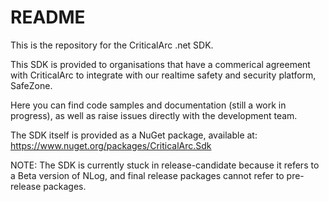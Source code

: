 # README #

This is the repository for the CriticalArc .net SDK.

This SDK is provided to organisations that have a commerical agreement with CriticalArc to integrate with our realtime safety and security platform, SafeZone.

Here you can find code samples and documentation (still a work in progress), as well as raise issues directly with the development team.

The SDK itself is provided as a NuGet package, available at: https://www.nuget.org/packages/CriticalArc.Sdk

NOTE: The SDK is currently stuck in release-candidate because it refers to a Beta version of NLog, and final release packages cannot refer to pre-release packages.